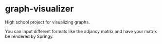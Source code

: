 # graph-visualizer
High school project for visualizing graphs.

You can input different formats like the adjancy matrix and have your matrix be rendered by Springy.
